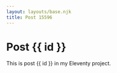 ```yaml
---
layout: layouts/base.njk
title: Post 15596
---
```


# Post {{ id }}

This is post {{ id }} in my Eleventy project.
